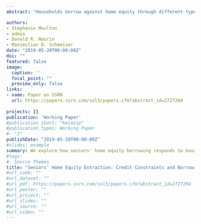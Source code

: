 ```yaml
---
abstract: "Households borrow against home equity through different types of mortgages: closed end home equity loans or revolving lines of credit, cash-out refinancing, and—for senior homeowners—reverse mortgages. The objective of this study is to identify how borrowing constraints and the lending environment affect the rate of seniors’ home equity borrowing and their choice of mortgage product. Ours is the first study to model the choice of reverse mortgages alongside other modes of equity borrowing. During the house price boom (2001-2007), we find that credit constrained areas display higher rates of home equity borrowing than less constrained areas as home equity levels increase for cash-out refinancing and reverse mortgages. During the recovery period (2010-2015), we observe this relationship only for reverse mortgage borrowing, consistent with tightened underwriting for forward mortgage loans."

authors:
- Stephanie Moulton
- admin
- Donald R. Haurin
- Maximilian D. Schmeiser
date: "2019-05-20T00:00:00Z"
doi: ""
featured: false
image:
  caption: ''
  focal_point: ""
  preview_only: false
links:
- name: Paper on SSRN
  url: https://papers.ssrn.com/sol3/papers.cfm?abstract_id=2727204
  
projects: []
publication: 'Working Paper'
#publication_short: "hecmzip"
#publication_types: Working Paper
#- "2"
publishDate: "2019-05-20T00:00:00Z"
#slides: example
summary: We explore how seniors' home equity borrowing responds to house price changes during times of tight vs loose underwriting. We also compare reverse mortgages to forward mortgages.
#tags:
#- Source Themes
title: "Seniors' Home Equity Extraction: Credit Constraints and Borrowing Channels"
#url_code: ""
#url_dataset: ""
#url_pdf: https://papers.ssrn.com/sol3/papers.cfm?abstract_id=2727204
#url_poster: ""
#url_project: ""
#url_slides: ""
#url_source: ""
#url_video: ""
---
```

